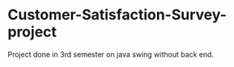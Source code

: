# Customer-Satisfaction-Survey-project
Project done in 3rd semester on java swing without back end.
